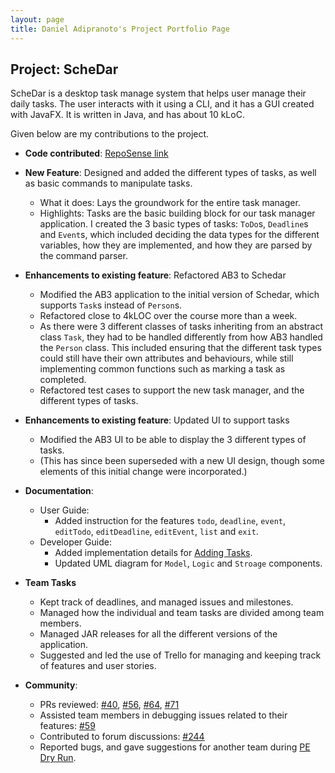 ```yaml
---
layout: page
title: Daniel Adipranoto's Project Portfolio Page
---
```


## Project: ScheDar

ScheDar is a desktop task manage system that helps user manage their daily tasks. The user interacts with it using a CLI, and it has a GUI created with JavaFX. It is written in Java, and has about 10 kLoC.

Given below are my contributions to the project.

* **Code contributed**: [RepoSense link](https://nus-cs2103-ay2021s1.github.io/tp-dashboard/#breakdown=true&search=danadi7)

* **New Feature**: Designed and added the different types of tasks, as well as basic commands to manipulate tasks.
  * What it does: Lays the groundwork for the entire task manager.
  * Highlights: Tasks are the basic building block for our task manager application. I created the 3 basic types of tasks: `ToDo`s, `Deadline`s and `Event`s, which included deciding the data types for the different variables, how they are implemented, and how they are parsed by the command parser.

* **Enhancements to existing feature**: Refactored AB3 to Schedar
  * Modified the AB3 application to the initial version of Schedar, which supports `Task`s instead of `Person`s.
  * Refactored close to 4kLOC over the course more than a week.
  * As there were 3 different classes of tasks inheriting from an abstract class `Task`, they had to be handled differently from how AB3 handled the `Person` class. This included ensuring that the different task types could still have their own attributes and behaviours, while still implementing common functions such as marking a task as completed.
  * Refactored test cases to support the new task manager, and the different types of tasks. 
  
* **Enhancements to existing feature**: Updated UI to support tasks
  * Modified the AB3 UI to be able to display the 3 different types of tasks.
  * (This has since been superseded with a new UI design, though some elements of this initial change were incorporated.)

* **Documentation**:
  * User Guide:
    * Added instruction for the features `todo`, `deadline`, `event`, `editTodo`, `editDeadline`, `editEvent`, `list` and `exit`.
  * Developer Guide:
    * Added implementation details for [Adding Tasks](https://ay2021s1-cs2103-t16-4.github.io/tp/DeveloperGuide.html#adding-tasks).
    * Updated UML diagram for `Model`, `Logic` and `Stroage` components.
    
* **Team Tasks**
  * Kept track of deadlines, and managed issues and milestones.
  * Managed how the individual and team tasks are divided among team members.
  * Managed JAR releases for all the different versions of the application.
  * Suggested and led the use of Trello for managing and keeping track of features and user stories. 

* **Community**:
  * PRs reviewed: [#40](https://github.com/AY2021S1-CS2103-T16-4/tp/pull/40), [#56](https://github.com/AY2021S1-CS2103-T16-4/tp/pull/56), [#64](https://github.com/AY2021S1-CS2103-T16-4/tp/pull/64), [#71](https://github.com/AY2021S1-CS2103-T16-4/tp/pull/71#partial-pull-merging)
  * Assisted team members in debugging issues related to their features: [#59](https://github.com/AY2021S1-CS2103-T16-4/tp/pull/59)
  * Contributed to forum discussions: [#244](https://github.com/nus-cs2103-AY2021S1/forum/issues/244) 
  * Reported bugs, and gave suggestions for another team during [PE Dry Run](https://github.com/danadi7/ped/issues). 